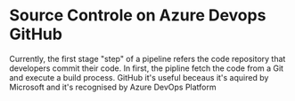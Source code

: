 # Source Controle on Azure Devops GitHub

Currently, the first stage "step" of a pipeline refers the code repository that developers commit their code.
In first, the pipline fetch the code from a Git and execute a build process.
GitHub it's useful beceaus it's aquired by Microsoft and it's recognised by Azure DevOps Platform
 